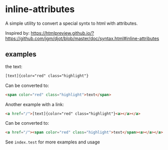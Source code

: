 # inline-attributes

A simple utility to convert a special syntx to html <span> with attributes.

Inspired by: https://htmlpreview.github.io/?https://github.com/jgm/djot/blob/master/doc/syntax.html#inline-attributes

## examples

the text:

```html
[text]{color="red" class="highlight"}
```

Can be converted to:

```html
<span color="red" class="highlight">text</span>
```

Another example with a link:

```html
<a href="/">[text]{color="red" class="highlight"}<a></a></a>
```

Can be converted to:

```html
<a href="/"><span color="red" class="highlight">text</span><a></a></a>
```

See `index.test` for more examples and usage
